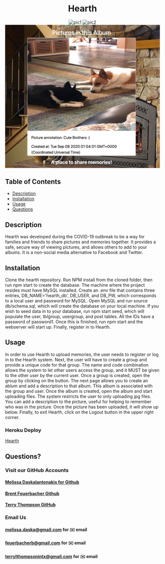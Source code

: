 <h1 align="center">Hearth</h1>

<p align='center'>
    <img src="/assets/group_page.png" alt="pic1"/>
    <img src="/assets/upload.png" alt="pic2"/>
    <img src="/assets/pic.png" alt="pic3"/>
</p>  

## Table of Contents
- [Description](#description)
- [Installation](#install)
- [Usage](#usage)
- [Questions](#questions)

## Description
Hearth was developed during the COVID-19 outbreak to be a way for families and friends to share pictures and memories together. It provides a safe, secure way of viewing pictures, and allows others to add to your albums. It is a non-social media alternative to Facebook and Twitter.

## Installation
Clone the hearth repository. Run NPM install from the cloned folder, then run npm start to create the database. The machine where the project resides must have MySQL installed. Create an .env file that contains three entries, DB_NAME='hearth_db', DB_USER, and DB_PW, which corresponds to a local user and password for MySQL. Open MySQL and run source db/schema.sql, which will create the database on your local machine. If you wish to seed data in to your database, run npm start seed, which will populate the user, tblgroup, usergroup, and post tables. All the IDs have a password of password1. Once this is finished, run npm start and the webserver will start up. Finally, register in to Hearth.

## Usage
In order to use Hearth to upload memories, the user needs to register or log in to the Hearth system. Next, the user will have to create a group and provide a unique code for that group. The name and code combination allows the system to let other users access the group, and it MUST be given to the other user by the current user. Once a group is created, open the group by clicking on the button. The next page allows you to create an ablum and add a description to that album. This album is associated with the group and user. Once the album is created, open the album and start uploading files. The system restricts the user to only uploading jpg files. You can add a description to the picture, useful for helping to remember who was in the picture. Once the picture has been uploaded, it will show up below. Finally, to exit Hearth, click on the Logout button in the upper right corner.
  

### Heroku Deploy
[Hearth](https://infinite-ocean-27765.herokuapp.com/) 


## Questions?
### Visit our GitHub Accounts
#### [Melissa Daskalantonakis for Github](https://github.com/melissadaska)
#### [Brent Feuerbacher Github](https://github.com/feuerbacherb)
#### [Terry Thompson GitHub](https://github.com/terrylthompsonintx) 

### Email Us 

#### melissa.daska@gmail.com for ✉️ email 
#### feuerbacherb@gmail.com for ✉️ email  
#### terrylthompsonintx@gmail.com for ✉️ email 
